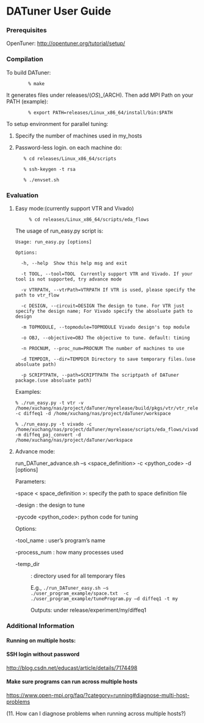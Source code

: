 # DATuner User Guide

### Prerequisites

OpenTuner: http://opentuner.org/tutorial/setup/

###  Compilation

To build DATuner:

            % make
    
It generates files under releases/$(OS)\_$(ARCH). Then add MPI Path on your PATH (example):

            % export PATH=releases/Linux_x86_64/install/bin:$PATH

To setup environment for parallel tuning:

  1) Specify the number of machines used in my_hosts 
  
  2) Password-less login. on each machine do:
    
            % cd releases/Linux_x86_64/scripts
    
            % ssh-keygen -t rsa
    
            % ./envset.sh

###  Evaluation

1) Easy mode:(currently support VTR and Vivado)

            % cd releases/Linux_x86_64/scripts/eda_flows
    
    The usage of run_easy.py script is: 

       Usage: run_easy.py [options]
    
       Options:
      
         -h, --help  Show this help msg and exit
      
         -t TOOL, --tool=TOOL  Currently support VTR and Vivado. If your tool is not supported, try advance mode
      
         -v VTRPATH, --vtrPath=VTRPATH If VTR is used, please specify the path to vtr_flow
      
         -c DESIGN, --circuit=DESIGN The design to tune. For VTR just specify the design name; For Vivado specify the absoluate path to design
      
         -m TOPMODULE, --topmodule=TOPMODULE Vivado design's top module
      
         -o OBJ, --objective=OBJ The objective to tune. default: timing
      
         -n PROCNUM, --proc_num=PROCNUM The number of machines to use
      
         -d TEMPDIR, --dir=TEMPDIR Directory to save temporary files.(use absoluate path)
         
         -p SCRIPTPATH, --path=SCRIPTPATH The scriptpath of DATuner package.(use absoluate path)
      
      
   Examples:
   
       % ./run_easy.py -t vtr -v /home/xuchang/nas/project/daTuner/myrelease/build/pkgs/vtr/vtr_release/vtr_flow -c diffeq1 -d /home/xuchang/nas/project/daTuner/workspace
       
       % ./run_easy.py -t vivado -c /home/xuchang/nas/project/daTuner/myrelease/scripts/eda_flows/vivado/design/diffeq1 -m diffeq_paj_convert -d /home/xuchang/nas/project/daTuner/workspace
   

2) Advance mode:

    run_DATuner_advance.sh –s <space_definition> -c <python_code> -d <design> [options]

    Parameters:

      -space < space_definition >: specify the path to space definition file

      -design <design>: the design to tune

      -pycode <python_code>:  python code for tuning

    Options:
  
      -tool_name <name>: user’s program’s name

      -process_num <number>: how many processes used

      -temp_dir <dir>: directory used for all temporary files

    E.g., `./run_DATuner_easy.sh –s ./user_program_example/space.txt  -c ./user_program_example/tuneProgram.py –d diffeq1 -t my`

    Outputs: under release/experiment/my/diffeq1


### Additional Information
#### Running on multiple hosts:
####  SSH login without password 
http://blog.csdn.net/educast/article/details/7174498

####  Make sure programs can run across multiple hosts
https://www.open-mpi.org/faq/?category=running#diagnose-multi-host-problems 

(11. How can I diagnose problems when running across multiple hosts?)
